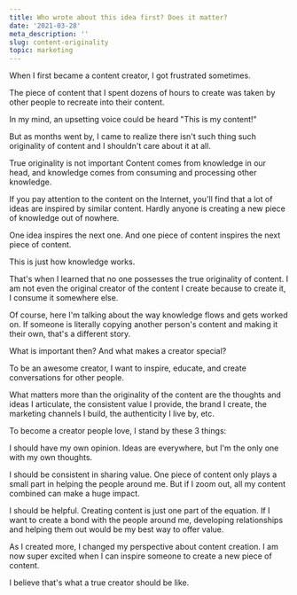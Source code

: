 ```yaml
---
title: Who wrote about this idea first? Does it matter?
date: '2021-03-28'
meta_description: ''
slug: content-originality
topic: marketing
---
```


When I first became a content creator, I got frustrated sometimes.

The piece of content that I spent dozens of hours to create was taken by other people to recreate into their content.

In my mind, an upsetting voice could be heard "This is my content!"

But as months went by, I came to realize there isn't such thing such originality of content and I shouldn't care about it at all.

True originality is not important
Content comes from knowledge in our head, and knowledge comes from consuming and processing other knowledge.

If you pay attention to the content on the Internet, you'll find that a lot of ideas are inspired by similar content. Hardly anyone is creating a new piece of knowledge out of nowhere.

One idea inspires the next one. And one piece of content inspires the next piece of content.

This is just how knowledge works.

That's when I learned that no one possesses the true originality of content. I am not even the original creator of the content I create because to create it, I consume it somewhere else.

Of course, here I'm talking about the way knowledge flows and gets worked on. If someone is literally copying another person's content and making it their own, that's a different story.

What is important then?
And what makes a creator special?

To be an awesome creator, I want to inspire, educate, and create conversations for other people.

What matters more than the originality of the content are the thoughts and ideas I articulate, the consistent value I provide, the brand I create, the marketing channels I build, the authenticity I live by, etc.

To become a creator people love, I stand by these 3 things:

I should have my own opinion. Ideas are everywhere, but I'm the only one with my own thoughts.

I should be consistent in sharing value. One piece of content only plays a small part in helping the people around me. But if I zoom out, all my content combined can make a huge impact.

I should be helpful. Creating content is just one part of the equation. If I want to create a bond with the people around me, developing relationships and helping them out would be my best way to offer value.

As I created more, I changed my perspective about content creation. I am now super excited when I can inspire someone to create a new piece of content.

I believe that's what a true creator should be like.

